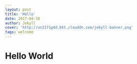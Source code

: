 ```yaml
---
layout: post
title: 'Hello'
date: 2017-04-18
author: Jekyll
cover: 'http://on2171g4d.bkt.clouddn.com/jekyll-banner.png'
tags: welcome
---
```


# Hello World

